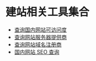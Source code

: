 # 建站相关工具集合

- [查询国内网站可访问度](https://www.itdog.cn/http/)
- [查询网站服务器提供商](https://whoishostingthis.com/)
- [查询网站域名注册商](https://whois.cloud.tencent.com)
- [国内网站 SEO 查询](https://seo.chinaz.com/)
